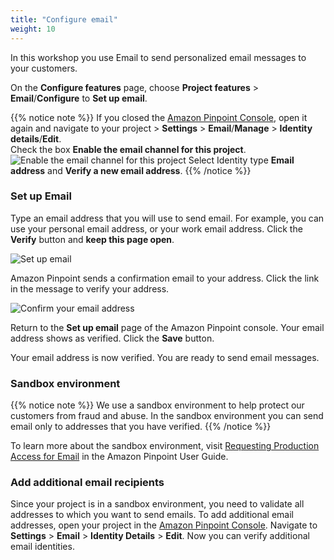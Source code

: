 ```yaml
---
title: "Configure email"
weight: 10
---
```


In this workshop you use Email to send personalized email messages to your customers.

On the **Configure features** page, choose **Project features** > **Email**/**Configure** to **Set up email**.

{{% notice note %}}
If you closed the [Amazon Pinpoint Console](https://console.aws.amazon.com/pinpoint/), open it again and navigate to your project > **Settings** > **Email**/**Manage** > **Identity details**/**Edit**.  
Check the box **Enable the email channel for this project**.
![Enable the email channel for this project](/images/enable-the-email-channel.png)
Select Identity type **Email address** and **Verify a new email address**.
{{% /notice %}}

### Set up Email

Type an email address that you will use to send email. For example, you can use your personal email address, or your work email address. Click the **Verify** button and **keep this page open**.

![Set up email](/images/set-up-email.png)

Amazon Pinpoint sends a confirmation email to your address. Click the link in the message to verify your address.

![Confirm your email address](/images/validate-email.png)

Return to the **Set up email** page of the Amazon Pinpoint console. Your email address shows as verified. Click the **Save** button. 

Your email address is now verified. You are ready to send email messages.

### Sandbox environment

{{% notice note %}}
We use a sandbox environment to help protect our customers from fraud and abuse. In the sandbox environment you can send email only to addresses that you have verified.
{{% /notice %}}

To learn more about the sandbox environment, visit [Requesting Production Access for Email](https://docs.aws.amazon.com/pinpoint/latest/userguide/channels-email-setup-production-access.html) in the Amazon Pinpoint User Guide.

### Add additional email recipients

Since your project is in a sandbox environment, you need to validate all addresses to which you want to send emails. To add additional email addresses, open your project in the [Amazon Pinpoint Console](https://console.aws.amazon.com/pinpoint/). Navigate to **Settings** > **Email** > **Identity Details** > **Edit**. Now you can verify additional email identities.
